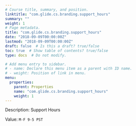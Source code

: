 ```yaml
---
# Course title, summary, and position.
linktitle: "com.glide.cs.branding.support_hours"
summary: ""
weight: 1
# Page metadata.
title: "com.glide.cs.branding.support_hours"
date: "2018-09-09T00:00:00Z"
lastmod: "2018-09-09T00:00:00Z"
draft: false  # Is this a draft? true/false
toc: true  # Show table of contents? true/false
type: docs  # Do not modify.

# Add menu entry to sidebar.
# - name: Declare this menu item as a parent with ID name.
# - weight: Position of link in menu.
menu:
  properties:
    parent: Properties
    name: "com.glide.cs.branding.support_hours"
    weight: 1
---
```


Description: Support Hours


Value: `M-F 9-5 PST`